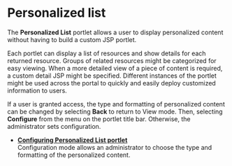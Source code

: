 # Personalized list



The **Personalized List** portlet allows a user to display personalized content without having to build a custom JSP portlet.

Each portlet can display a list of resources and show details for each returned resource. Groups of related resources might be categorized for easy viewing. When a more detailed view of a piece of content is required, a custom detail JSP might be specified. Different instances of the portlet might be used across the portal to quickly and easily deploy customized information to users.

If a user is granted access, the type and formatting of personalized content can be changed by selecting **Back** to return to View mode. Then, selecting **Configure** from the menu on the portlet title bar. Otherwise, the administrator sets configuration.

-   **[Configuring Personalized List portlet](pznConfigPersonalizedListPortlet.md)**  
Configuration mode allows an administrator to choose the type and formatting of the personalized content.

